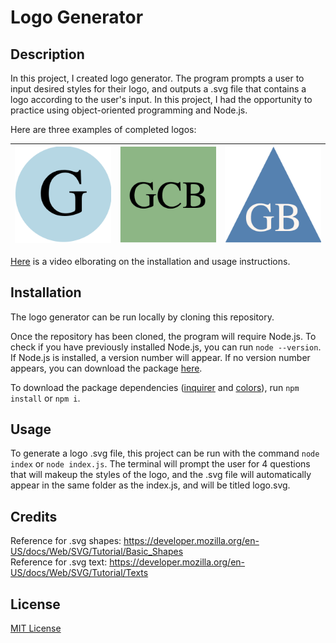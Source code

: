 # Logo Generator

## Description

In this project, I created logo generator. The program prompts a user to input desired styles for their logo, and outputs a .svg file that contains a logo according to the user's input. In this project, I had the opportunity to practice using object-oriented programming and Node.js.

Here are three examples of completed logos:

| ![Logo 1](/assets/images/logo1.png) | ![Logo 2](/assets/images/logo2.png) | ![Logo 3](/assets/images/logo3.png) |
|------------------------------------------|-------------------------------------------|------------------------------------------|

[Here](https://drive.google.com/file/d/1i6D2hErEhiZ4kKh70GxU--XGlA6RvhEQ/view?usp=sharing) is a video elborating on the installation and usage instructions.

## Installation

The logo generator can be run locally by cloning this repository. 

Once the repository has been cloned, the program will require Node.js. To check if you have previously installed Node.js, you can run `node --version`. If Node.js is installed, a version number will appear. If no version number appears, you can download the package [here](https://nodejs.org/en/download/package-manager).

To download the package dependencies ([inquirer](https://www.npmjs.com/package/inquirer) and [colors](https://www.npmjs.com/package/colors)), run `npm install` or `npm i`.

## Usage

To generate a logo .svg file, this project can be run with the command `node index` or `node index.js`. The terminal will prompt the user for 4 questions that will makeup the styles of the logo, and the .svg file will automatically appear in the same folder as the index.js, and will be titled logo.svg.

## Credits

Reference for .svg shapes: https://developer.mozilla.org/en-US/docs/Web/SVG/Tutorial/Basic_Shapes <br>
Reference for .svg text: https://developer.mozilla.org/en-US/docs/Web/SVG/Tutorial/Texts

## License

[MIT License](https://opensource.org/license/mit)
